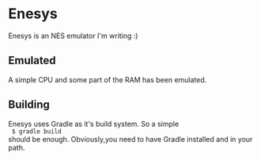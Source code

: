 # Enesys
Enesys is an NES emulator I'm writing :)
## Emulated
A simple CPU and some part of the RAM has been emulated.
## Building
Enesys uses Gradle as it's build system.
So a simple <br>
``` $ gradle build```<br>
should be enough.
Obviously,you need to have Gradle installed and in your path.